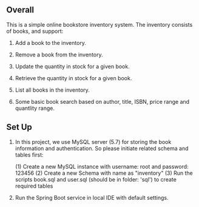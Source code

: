 ## Overall

This is a simple online bookstore inventory system. The inventory consists of books, and support:

1. Add a book to the inventory.

2. Remove a book from the inventory.

3. Update the quantity in stock for a given book.

4. Retrieve the quantity in stock for a given book.

5. List all books in the inventory.

6. Some basic book search based on author, title, ISBN, price range and quantlity range.


## Set Up

1. In this project, we use MySQL server (5.7) for storing the book information and authentication. So please initiate related schema and tables first:

   (1) Create a new MySQL instance with username: root and password: 123456
   (2) Create a new Schema with name as "inventory"
   (3) Run the scripts book.sql and user.sql (should be in folder: 'sql') to create required tables

2. Run the Spring Boot service in local IDE with default settings.
